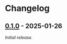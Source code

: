 # Changelog

## [0.1.0] - 2025-01-26

_Initial release._

[0.1.0]: https://github.com/athena-framework/mime/releases/tag/v0.1.0
